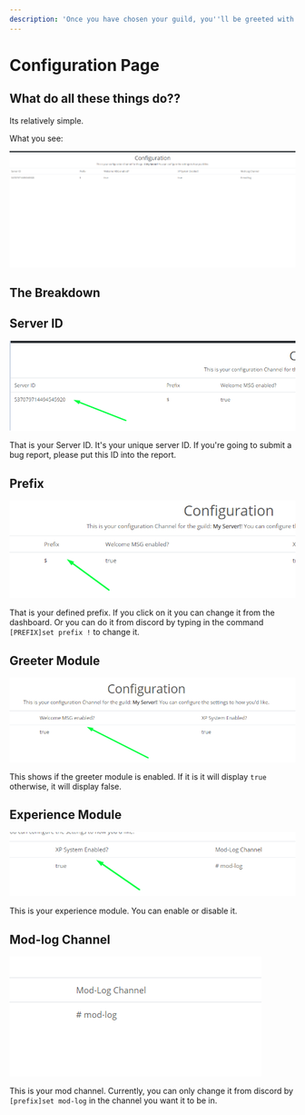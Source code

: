 ```yaml
---
description: 'Once you have chosen your guild, you''ll be greeted with this page.'
---
```


# Configuration Page

## What do all these things do??

Its relatively simple.

What you see:

![](../.gitbook/assets/image%20%2822%29.png)

## The Breakdown

## Server ID

![](../.gitbook/assets/image%20%288%29.png)

That is your Server ID. It's your unique server ID. If you're going to submit a bug report, please put this ID into the report. 

## Prefix

![](../.gitbook/assets/image.png)

That is your defined prefix. If you click on it you can change it from the dashboard. Or you can do it from discord by typing in the command `[PREFIX]set prefix !` to change it. 

## Greeter Module

![](../.gitbook/assets/image%20%284%29.png)

This shows if the greeter module is enabled. If it is it will display `true` otherwise, it will display false.

## Experience Module

![](../.gitbook/assets/image%20%2815%29.png)

This is your experience module. You can enable or disable it. 

## Mod-log Channel 

![](../.gitbook/assets/image%20%2813%29.png)

This is your mod channel. Currently, you can only change it from discord by `[prefix]set mod-log` in the channel you want it to be in.

